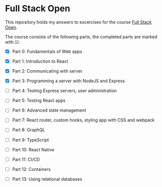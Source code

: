 # Full Stack Open
This repository holds my answers to excercises for the course [Full Stack Open](https://fullstackopen.com/).

The course consists of the following parts, the completed parts are marked with ☑:

- [x] Part  0: Fundamentals of Web apps
- [x] Part  1: Introduction to React
- [x] Part  2: Communicating with server
- [x] Part  3: Programming a server with NodeJS and Express
- [ ] Part  4: Testing Express servers, user administration
- [ ] Part  5: Testing React apps
- [ ] Part  6: Advanced state management
- [ ] Part  7: React router, custom hooks, styling app with CSS and webpack
- [ ] Part  8: GraphQL
- [ ] Part  9: TypeScript
- [ ] Part 10: React Native
- [ ] Part 11: CI/CD
- [ ] Part 12: Containers
- [ ] Part 13: Using relational databases


